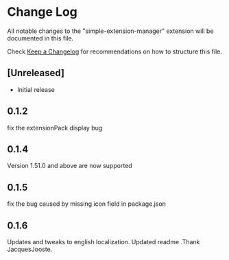 # Change Log

All notable changes to the "simple-extension-manager" extension will be documented in this file.

Check [Keep a Changelog](http://keepachangelog.com/) for recommendations on how to structure this file.

## [Unreleased]

- Initial release

## 0.1.2

fix the extensionPack display bug

## 0.1.4

Version 1.51.0 and above are now supported

## 0.1.5

fix the bug caused by missing icon field in package.json

## 0.1.6

Updates and tweaks to english localization. Updated readme .Thank JacquesJooste.